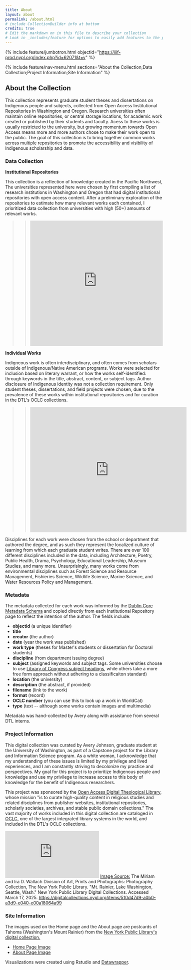 ```yaml
---
title: About
layout: about
permalink: /about.html
# include CollectionBuilder info at bottom
credits: true
# Edit the markdown on in this file to describe your collection
# Look in _includes/feature for options to easily add features to the page
---
```


{% include feature/jumbotron.html objectid="https://iiif-prod.nypl.org/index.php?id=62071&t=v" %}

{% include feature/nav-menu.html sections="About the Collection;Data Collection;Project Information;Site Information" %}

## About the Collection
This collection represents graduate student theses and dissertations on Indigenous people and subjects, collected from Open Access Institutional Repositories in Washington and Oregon. Research universities often maintain online repositories, or central storage locations, for academic work created or published by their students and faculty. Acess to these works is usually restricted to the university, but growing momentum towards Open Access means more and more authors chose to make their work open to the public. The goal of this collection is to bring together common works across multiple repositories to promote the accessibility and visibility of Indigenous scholarship and data. 


### Data Collection
**Institutional Repositories**

This collection is a reflection of knowledge created in the Pacific Northwest, 
The universities represented here were chosen by first compiling a list of research institutions in Washington and Oregon that had digital institutional repositories with open access content. After a preliminary exploration of the repositories to estimate how many relevant works each contained, I prioritized data collection from universities with high (50+) amounts of relevant works.


>> <iframe title="Number of Works by University" aria-label="Pie Chart" id="datawrapper-chart-xpNTB" src="https://datawrapper.dwcdn.net/xpNTB/6/" scrolling="no" frameborder="0" style="width: 0; min-width: 100% !important; border: none;" height="400" data-external="1"></iframe><script type="text/javascript">!function(){"use strict";window.addEventListener("message",(function(a){if(void 0!==a.data["datawrapper-height"]){var e=document.querySelectorAll("iframe");for(var t in a.data["datawrapper-height"])for(var r,i=0;r=e[i];i++)if(r.contentWindow===a.source){var d=a.data["datawrapper-height"][t]+"px";r.style.height=d}}}))}();</script>



**Individual Works**

Indigneous work is often interdisciplinary, and often comes from scholars outside of Indigenous/Native American programs. Works were selected for inclusion based on literary warrant, or how the works self-identified: through keywords in the title, abstract, content, or subject tags. Author disclosure of Indigenous identity was not a collection requirement. Only student theses, dissertations, and field projects were chosen, due to the prevalence of these works within institutional repositories and for curation in the DTL's OCLC collections.

>> <iframe title="Indigenous Knowledge is Interdisciplinary  " aria-label="Bar Chart" id="datawrapper-chart-a84Dh" src="https://datawrapper.dwcdn.net/a84Dh/9/" scrolling="no" frameborder="0" style="border: none;" width="500" height="400" data-external="1"></iframe>
 
Disciplines for each work were chosen from the school or department that authored the degree, and as such they represent the localized culture of learning from which each graduate student writes. There are over 100 different disciplines included in the data, including Architecture, Poetry, Public Health, Drama, Psychology, Educational Leadership, Museum Studies, and many more. Unsurprisingly, many works come from environmental disciplines such as Forest Science and Resource Management, Fishieries Science, Wildlife Science, Marine Science, and Water Resources Policy and Management.

### Metadata
The metadata collected for each work was informed by the [Dublin Core Metadata Schema](https://www.dublincore.org/about/) and copied directly from each Institutional Repository page to reflect the intention of the author.
The fields include:
- **objectid** (a unique identifier)
- **title**
- **creator** (the author)
- **date** (year the work was published)
- **work type** (theses for Master's students or dissertation for Doctoral students)
- **discipline** (from department issuing degree)
- **subject** (assigned keywords and subject tags. Some universities choose to use [Library of Congress subject headings](https://en.wikipedia.org/wiki/Library_of_Congress_Subject_Headings), while others take a more free form approach without adhering to a classificaiton standard)
- **location** (the university)
- **description** (the abstract, if provided)
- **filename** (link to the work)
- **format** (record)
- **OCLC number** (you can use this to look up a work in WorldCat)
- **type** (text -- although some works contain images and multimedia)

Metadata was hand-collected by Avery along with assistance from several DTL interns.



### Project Information 

This digital collection was curated by Avery Johnson, graduate student at the University of Washington, as part of a Capstone project for the Library and Information Science program. As a white woman, I acknowledge that my understanding of these issues is limited by my privilege and lived experiences, and I am constantly striving to decolonize my practice and perspectives. My goal for this project is to prioritize Indigenous people and knowledge and use my privilege to increase access to this body of knowledge for the benefit of Indigenous researchers.

This project was sponsored by the [Open Access Digital Theological Library,](https://libguides.thedtl.org/oadtl/about) whose mission "is to curate high-quality content in religious studies and related disciplines from publisher websites, institutional repositories, scholarly societies, archives, and stable public domain collections." The vast majority of works included in this digital collection are cataloged in [OCLC,](https://www.oclc.org/en/worldcat.html) one of the largest integrated library systems in the world, and included in the DTL's OCLC collections.


![Postcard of Tahoma/Mount Rainier and Lake Washington, Seattle](https://iiif-prod.nypl.org/index.php?id=68896&t=g) 
[Image Source:](https://digitalcollections.nypl.org/items/510d47d9-a0b0-a3d9-e040-e00a18064a99) The Miriam and Ira D. Wallach Division of Art, Prints and Photographs: Photography Collection, The New York Public Library. "Mt. Rainier, Lake Washington, Seattle, Wash." New York Public Library Digital Collections. Accessed March 17, 2025. https://digitalcollections.nypl.org/items/510d47d9-a0b0-a3d9-e040-e00a18064a99


### Site Information
The images used on the Home page and the About page are postcards of Tahoma (Washington's Mount Rainier) from the [New York Public Library's digital collection.](https://digitalcollections.nypl.org/)

- [Home Page Image](https://digitalcollections.nypl.org/items/510d47d9-9a77-a3d9-e040-e00a18064a99)
- [About Page Image](https://digitalcollections.nypl.org/items/510d47d9-9b63-a3d9-e040-e00a18064a99) 

Visualizations were created using Rstudio and [Datawrapper](https://www.datawrapper.de/).
